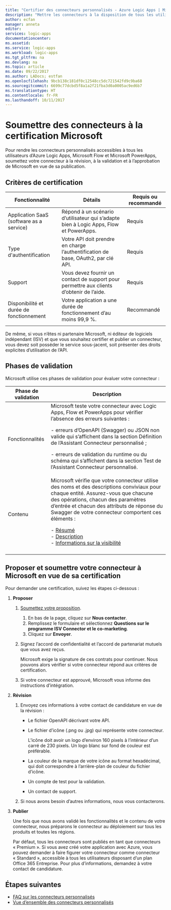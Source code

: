 ```yaml
---
title: "Certifier des connecteurs personnalisés - Azure Logic Apps | Microsoft Docs"
description: "Mettre les connecteurs à la disposition de tous les utilisateurs dans Azure Logic Apps, Microsoft Flow et Microsoft PowerApps"
author: ecfan
manager: anneta
editor: 
services: logic-apps
documentationcenter: 
ms.assetid: 
ms.service: logic-apps
ms.workload: logic-apps
ms.tgt_pltfrm: na
ms.devlang: na
ms.topic: article
ms.date: 09/22/2017
ms.author: LADocs; estfan
ms.openlocfilehash: 9bcb138c181df0c12548cc5dc721542fd9c9ba68
ms.sourcegitcommit: 6699c77dcbd5f8a1a2f21fba3d0a0005ac9ed6b7
ms.translationtype: HT
ms.contentlocale: fr-FR
ms.lasthandoff: 10/11/2017
---
```

# <a name="submit-your-connectors-for-microsoft-certification"></a>Soumettre des connecteurs à la certification Microsoft

Pour rendre les connecteurs personnalisés accessibles à tous les utilisateurs d’Azure Logic Apps, Microsoft Flow et Microsoft PowerApps, soumettez votre connecteur à la révision, à la validation et à l’approbation de Microsoft en vue de sa publication. 

## <a name="certification-criteria"></a>Critères de certification

| Fonctionnalité | Détails | Requis ou recommandé |
|------------|---------|-------------------------|
| Application SaaS (software as a service) | Répond à un scénario d’utilisateur qui s’adapte bien à Logic Apps, Flow et PowerApps. | Requis |
| Type d'authentification | Votre API doit prendre en charge l’authentification de base, OAuth2, par clé API. | Requis | 
| Support | Vous devez fournir un contact de support pour permettre aux clients d’obtenir de l’aide. | Requis | 
| Disponibilité et durée de fonctionnement | Votre application a une durée de fonctionnement d’au moins 99,9 %. | Recommandé | 
|||| 

De même, si vous n’êtes ni partenaire Microsoft, ni éditeur de logiciels indépendant (ISV) et que vous souhaitez certifier et publier un connecteur, vous devez soit posséder le service sous-jacent, soit présenter des droits explicites d’utilisation de l’API.

## <a name="validation-phases"></a>Phases de validation

Microsoft utilise ces phases de validation pour évaluer votre connecteur :

| Phase de validation | Description | 
| ----- | ----------- |
| Fonctionnalités | Microsoft teste votre connecteur avec Logic Apps, Flow et PowerApps pour vérifier l’absence des erreurs suivantes : <p>- erreurs d’OpenAPI (Swagger) ou JSON non valide qui s’affichent dans la section Définition de l’Assistant Connecteur personnalisé ; <p>- erreurs de validation du runtime ou du schéma qui s’affichent dans la section Test de l’Assistant Connecteur personnalisé. | 
| Contenu | Microsoft vérifie que votre connecteur utilise des noms et des descriptions conviviaux pour chaque entité. Assurez-vous que chacune des opérations, chacun des paramètres d’entrée et chacun des attributs de réponse du Swagger de votre connecteur comportent ces éléments : <p>- [Résumé](../logic-apps/custom-connector-openapi-extensions.md#summary) <br>- [Description](../logic-apps/custom-connector-openapi-extensions.md#description) </br>- [Informations sur la visibilité](../logic-apps/custom-connector-openapi-extensions.md#visibility) | 
||| 

## <a name="nominate-and-submit-your-connector-to-microsoft-for-certification"></a>Proposer et soumettre votre connecteur à Microsoft en vue de sa certification

Pour demander une certification, suivez les étapes ci-dessous :

1. **Proposer**

   1. [Soumettez votre proposition](https://go.microsoft.com/fwlink/?linkid=848754).

      1. En bas de la page, cliquez sur **Nous contacter**.
      2. Remplissez le formulaire et sélectionnez **Questions sur le programme ISV Connector et le co-marketing**.
      3. Cliquez sur **Envoyer**.

   2. Signez l’accord de confidentialité et l’accord de partenariat mutuels que vous avez reçus. 

      Microsoft exige la signature de ces contrats pour continuer. 
      Nous pouvons alors vérifier si votre connecteur répond aux critères de certification. 
   
   3. Si votre connecteur est approuvé, Microsoft vous informe des instructions d’intégration.
    
2. **Révision**

   1. Envoyez ces informations à votre contact de candidature en vue de la révision :

      * Le fichier OpenAPI décrivant votre API.
      * Le fichier d’icône (.png ou .jpg) qui représente votre connecteur. 
      
        L’icône doit avoir un logo d’environ 160 pixels à l’intérieur d’un carré de 230 pixels. 
        Un logo blanc sur fond de couleur est préférable.
      
      * La couleur de la marque de votre icône au format hexadécimal, qui doit correspondre à l’arrière-plan de couleur du fichier d’icône.

      * Un compte de test pour la validation.
      * Un contact de support.

   2. Si nous avons besoin d’autres informations, nous vous contacterons.

3. **Publier**

    Une fois que nous avons validé les fonctionnalités et le contenu de votre connecteur, nous préparons le connecteur au déploiement sur tous les produits et toutes les régions.
    
    Par défaut, tous les connecteurs sont publiés en tant que connecteurs « Premium ». 
    Si vous avez créé votre application avec Azure, vous pouvez demander à faire figurer votre connecteur comme connecteur « Standard », accessible à tous les utilisateurs disposant d’un plan Office 365 Entreprise. 
    Pour plus d’informations, demandez à votre contact de candidature.

## <a name="next-steps"></a>Étapes suivantes

* [FAQ sur les connecteurs personnalisés](../logic-apps/custom-connector-faq.md)
* [Vue d’ensemble des connecteurs personnalisés](../logic-apps/custom-connector-overview.md)